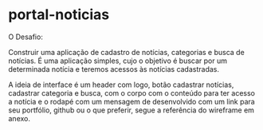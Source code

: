 # portal-noticias
O Desafio:

Construir uma aplicação de cadastro de notícias, categorias e busca de notícias.
É uma aplicação simples, cujo o objetivo é buscar por um determinada notícia e teremos acessos às notícias cadastradas.

A ideia de interface é um header com logo, botão cadastrar notícias, cadastrar categoria e busca, com o corpo com o conteúdo para ter acesso a notícia e o rodapé com um mensagem de desenvolvido com um link para seu portfólio, github ou o que preferir, segue a referência do wireframe em anexo.
